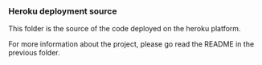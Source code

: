 ### Heroku deployment source

This folder is the source of the code deployed on the heroku platform.

For more information about the project, please go read the README in the previous folder.